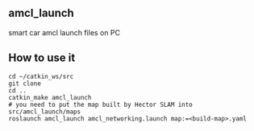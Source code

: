 ## amcl_launch
smart car amcl launch files on PC 

## How to use it
```shell
cd ~/catkin_ws/src
git clone 
cd ..
catkin_make amcl_launch
# you need to put the map built by Hector SLAM into src/amcl_launch/maps
roslaunch amcl_launch amcl_networking.launch map:=<build-map>.yaml
```


